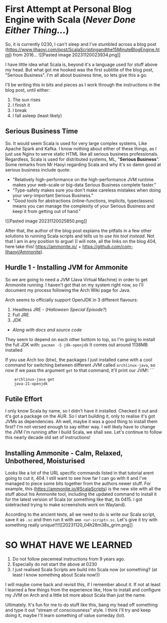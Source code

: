 # First Attempt at Personal Blog Engine with Scala (*Never Done Either Thing...*) 

So, it is currently 0230, I can't sleep and I've stumbled across a blog post (https://www.lihaoyi.com/post/ScalaScriptingandthe15MinuteBlogEngine.html) from 2016... 
![[Pasted image 20231120023934.png]]

I have little idea what Scala is, beyond it's a language used for stuff above my head. But what got me hooked was the first subtitle of the blog post, "Serious Business". I'm all about business time, so lets give this a go.

I'll be writing this in bits and pieces as I work through the instructions in the blog post, until either:
1) The sun rises
2) I finish it
3) I break
4) I fall asleep (least likely)

## Serious Business Time

So. It would seem Scala is used for very large complex systems, Like Apache Spark and Kafka. I know nothing about either of these things, as I just use Nginx to serve static HTML like all serious business professionals. Regardless, Scala is used for distributed systems, ML, "**Serious Business**". Some remarks from Mr Haoyi regarding Scala and why it's so damn good at serious business include quote:

- "Relatively high-performance on the high-performance JVM runtime makes your web-scale or big-data Serious Business complete faster."  
- "Type-safety makes sure you don't make careless mistakes when doing your very-important Serious Business."
- "Good tools for abstractions (inline-functions, implicits, typeclasses) means you can manage the complexity of your Serious Business and keep it from getting out of hand."

![[Pasted image 20231120025850.png]]

After that, the author of the blog post explains the pitfalls in a few other solutions to running Scala scripts and tells us to *use his tool instead*. Not that I am in any position to argue! (I will note, all the links on the blog 404, here take this! https://ammonite.io/ + https://github.com/com-lihaoyi/Ammonite).

## Hurdle 1 - Installing JVM for Ammonite

So we are going to need a JVM (Java Virtual Machine) in order to get Ammonite running. I haven't got that on my system right now, so I'll document my process following the Arch Wiki page for Java.

Arch seems to officially support OpenJDK in 3 different flavours:
1) Headless JRE - (*Halloween Special Episode?*)
2) Full JRE
3) JDK
- *Along with docs and source code*

They seem to depend on each other bottom to top, so I'm going to install the full JDK with:
	`pacman -S jdk-openjdk`
It comes out around 1138MB installed

If you use Arch too (btw), the packages I just installed came with a cool command for switching between different JVM called `archlinux-java`, so now if we pass the argument `get` to that command, it'll print our JVM!:
	```
```
	archlinux-java get
	java-21-openjdk
```

## Futile Effort 

I only know Scala by name, so I didn't have it installed. Checked it out and it's got a package on the AUR. So I start building it, only to realise it's got JVMs as dependencies. Ah well, maybe it was a good thing to install them first? I'm not versed enough to say either way. I will likely have to change the JVM I'm running after I build Scala, we shall see. Let's continue to follow this nearly decade old set of instructions! 

## Installing Ammonite - Calm, Relaxed, Unbothered, Moisturised 

Looks like a lot of the URL specific commands listed in that tutorial arent going to cut it, 404. I still want to see how far I can go with it and I've managed to piece some bits together from the authors newer stuff. For example, this (https://ammonite.io/#ScalaScripts) is the new site with all the stuff about his Ammonite tool, including the updated command to install it for the latest version of Scala (or something like that, its 0415. I got sidetracked trying to make screenshots work on Wayland).

According to the ancient texts, all we need to do is write our Scala script, save it as `.sc` and then run it with `amm <ur-script>.sc`. Let's give it try with something really unique!!!![[20231120_04h28m38s_grim.png]]

# **SO WHAT HAVE WE LEARNED**
1) Do not follow piecemeal instructions from 9 years ago.
2) Especially do not start the above at 0230
3) I just realised Scala Scripts are build into Scala now (or something? (at least I know something about Scala now!))

I will maybe come back and revisit this, if I remember about it. If not at least I learned a few things from the experience like, How to install and configure my JVM on Arch and a little bit more about Scala than just the name. 

Ultimately. It's fun for me to do stuff like this, bang my head off something and type it out "stream of consciousness" style. I think I'll try and keep doing it, maybe I'll learn something of value someday (lol).
